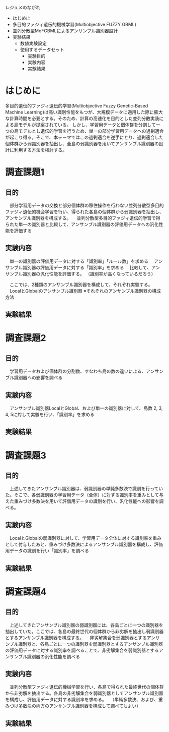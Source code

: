 レジュメのながれ

 + はじめに
 + 多目的ファジィ遺伝的機械学習(Multiobjective FUZZY GBML)
 + 並列分散型MoFGBMLによるアンサンブル識別器設計
 + 実験結果
     - 数値実験設定
     - 使用するデータセット
         + 実験目的
         + 実験内容
         + 実験結果


# はじめに

多目的遺伝的ファジィ遺伝的学習(Multiobjective Fuzzy Genetic-Based Machine Learning)は高い識別性能をもつが、大規模データに適用した際に膨大な計算時間を必要とする。そのため、計算の高速化を目的とした並列分散実装による島モデルが提案されている。
しかし、学習用データと個体群を分割して一つの島モデルとし遺伝的学習を行うため、単一の部分学習用データへの過剰適合が起こり得る。そこで、本テーマではこの過剰適合を逆手にとり、過剰適合した個体群から弱識別器を抽出し、全島の弱識別器を用いてアンサンブル識別器の設計に利用する方法を検討する。

# 調査課題1
## 目的
　部分学習用データの交換と部分個体群の移住操作を行わない並列分散型多目的ファジィ遺伝的機会学習を行い、得られた各島の個体群から弱識別器を抽出し、アンサンブル識別器を構成する。
　並列分散型多目的ファジィ遺伝的学習で得られた単一の識別器と比較して、アンサンブル識別器の評価用データへの汎化性能を評価する

## 実験内容
　単一の識別器の評価用データに対する「識別率」「ルール数」を求める
　アンサンブル識別器の評価用データに対する「識別率」を求める
　比較して、アンサンブル識別器の汎化性能を評価する。
    （識別率が高くなっているだろう）

　ここでは、2種類のアンサンブル識別器を構成して、それぞれ実験する。
　LocalとGlobalのアンサンブル識別器
    ※それぞれのアンサンブル識別器の構成方法

## 実験結果

# 調査課題2
## 目的
　学習用データおよび個体群の分割数、すなわち島の数の違いによる、アンサンブル識別器への影響を調べる

## 実験内容
　アンサンブル識別器LocalとGlobal、および単一の識別器に対して、島数 2, 3, 4, 5に対して実験を行い、「識別率」を求める

## 実験結果

# 調査課題3
## 目的
　上述してきたアンサンブル識別器は、弱識別器の単純多数決で識別を行っていた。そこで、各弱識別器の学習用データ（全体）に対する識別率を重みとして与えた重みづけ多数決を用いて評価用データの識別を行い、汎化性能への影響を調べる。

## 実験内容
　LocalとGlobalの弱識別器に対して、学習用データ全体に対する識別率を重みとして付与したあと、重みづけ多数決によるアンサンブル識別器を構成し、評価用データの識別を行い「識別率」を調べる

## 実験結果

# 調査課題4
## 目的
　上述してきたアンサンブル識別器の弱識別器には、各島ごとに一つの識別器を抽出していた。ここでは、各島の最終世代の個体群から非劣解を抽出し弱識別器とするアンサンブル識別器を構成する。
　非劣解集合を弱識別器とするアンサンブル識別器と、各島ごとに一つの識別器を弱識別器とするアンサンブル識別器の評価用データに対する識別率を調べることで、非劣解集合を弱識別器とするアンサンブル識別器の汎化性能を調べる

## 実験内容
　並列分散型ファジィ遺伝的機械学習を行い、各島で得られた最終世代の個体群から非劣解を抽出する。各島の非劣解集合を弱識別器としてアンサンブル識別器を構成し、評価用データに対する識別率を求める。
　（単純多数決、および、重みづけ多数決の両方のアンサンブル識別器を構成して調べてもよい）

## 実験結果
